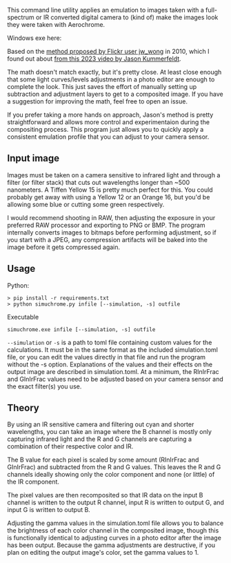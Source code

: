 This command line utility applies an emulation to images taken with a full-spectrum or IR converted digital camera to (kind of) make the images look they were taken with Aerochrome.

Windows exe here:

Based on the [method proposed by Flickr user jw_wong](https://www.flickr.com/photos/jw_wong/4960099202/) in 2010, which I found out about [from this 2023 video by Jason Kummerfeldt](https://www.youtube.com/watch?v=v5KBQd_DkQw).

The math doesn't match exactly, but it's pretty close. At least close enough that some light curves/levels adjustments in a photo editor are enough to complete the look. This just saves the effort of manually setting up subtraction and adjustment layers to get to a composited image. If you have a suggestion for improving the math, feel free to open an issue.

If you prefer taking a more hands on approach, Jason's method is pretty straightforward and allows more control and experimentaion during the compositing process. This program just allows you to quickly apply a consistent emulation profile that you can adjust to your camera sensor.

## Input image

Images must be taken on a camera sensitive to infrared light and through a filter (or filter stack) that cuts out wavelengths longer than ~500 nanometers. A Tiffen Yellow 15 is pretty much perfect for this. You could probably get away with using a Yellow 12 or an Orange 16, but you'd be allowing some blue or cutting some green respectively.

I would recommend shooting in RAW, then adjusting the exposure in your preferred RAW processor and exporting to PNG or BMP. The program internally converts images to bitmaps before performing adjustment, so if you start with a JPEG, any compression artifacts will be baked into the image before it gets compressed again.

## Usage
Python:
```
> pip install -r requirements.txt
> python simuchrome.py infile [--simulation, -s] outfile
```

Executable
```
simuchrome.exe infile [--simulation, -s] outfile
```

`--simulation` or `-s` is a path to toml file containing custom values for the calculations. It must be in the same format as the included simulation.toml file, or you can edit the values directly in that file and run the program without the -s option. Explanations of the values and their effects on the output image are described in simulation.toml. At a minimum, the RInIrFrac and GInIrFrac values need to be adjusted based on your camera sensor and the exact filter(s) you use.

## Theory

By using an IR sensitive camera and filtering out cyan and shorter wavelengths, you can take an image where the B channel is mostly only capturing infrared light and the R and G channels are capturing a combination of their respective color and IR.

The B value for each pixel is scaled by some amount (RInIrFrac and GInIrFrac) and subtracted from the R and G values. This leaves the R and G channels ideally showing only the color component and none (or little) of the IR component.

The pixel values are then recomposited so that IR data on the input B channel is written to the output R channel, input R is written to output G, and input G is written to output B.

Adjusting the gamma values in the simulation.toml file allows you to balance the brightness of each color channel in the composited image, though this is functionally identical to adjusting curves in a photo editor after the image has been output. Because the gamma adjustments are destructive, if you plan on editing the output image's color, set the gamma values to 1.